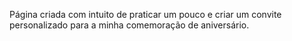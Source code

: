 Página criada com intuito de praticar um pouco e criar um convite personalizado para a minha comemoração de aniversário.